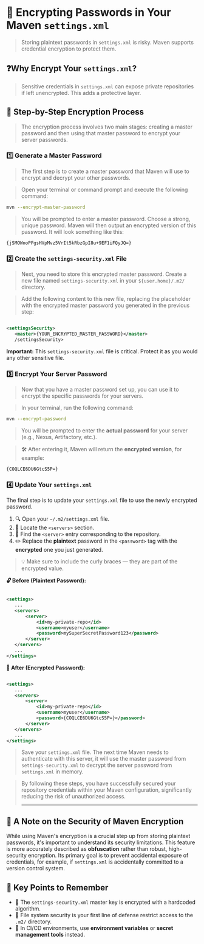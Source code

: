# 🔐 Encrypting Passwords in Your Maven `settings.xml`

> Storing plaintext passwords in `settings.xml` is risky. Maven supports credential encryption to protect them.

## ❓Why Encrypt Your `settings.xml`?

> Sensitive credentials in `settings.xml` can expose private repositories if left unencrypted. This adds a protective
> layer.

## 🧭 Step-by-Step Encryption Process

> The encryption process involves two main stages: creating a master password and then using that master password to
> encrypt your server passwords.

### 1️⃣ Generate a Master Password

> The first step is to create a master password that Maven will use to encrypt and decrypt your other passwords.

> Open your terminal or command prompt and execute the following command:

 ```bash
 mvn --encrypt-master-password
 ```

> You will be prompted to enter a master password. Choose a strong, unique password. Maven will then output an encrypted
> version of this password. It will look something like this:

 ```
 {jSMOWnoPFgsHVpMvz5VrIt5kRbzGpI8u+9EF1iFQyJQ=}
 ```

### 2️⃣ Create the `settings-security.xml` File

> Next, you need to store this encrypted master password. Create a new file named `settings-security.xml` in your
`${user.home}/.m2/` directory.

> Add the following content to this new file, replacing the placeholder with the encrypted master password you generated
> in the previous step:

 ```xml

<settingsSecurity>
    <master>{YOUR_ENCRYPTED_MASTER_PASSWORD}</master>
    /settingsSecurity>
 ```

**Important:** This `settings-security.xml` file is critical. Protect it as you would any other sensitive file.

### 3️⃣ Encrypt Your Server Password

> Now that you have a master password set up, you can use it to encrypt the specific passwords for your servers.

> In your terminal, run the following command:

 ```bash
 mvn --encrypt-password
 ```

> You will be prompted to enter the **actual password** for your server (e.g., Nexus, Artifactory, etc.).

> 🛠️ After entering it, Maven will return the **encrypted version**, for example:

 ```
 {COQLCE6DU6GtcS5P=}
 ```

### 4️⃣ Update Your `settings.xml`

The final step is to update your `settings.xml` file to use the newly encrypted password.

1. 🔍 Open your `~/.m2/settings.xml` file.
2. 🧭 Locate the `<servers>` section.
3. 🔁 Find the `<server>` entry corresponding to the repository.
4. ✏️ Replace the **plaintext** password in the `<password>` tag with the **encrypted** one you just generated.

> 💡 Make sure to include the curly braces — they are part of the encrypted value.


**🔓 Before (Plaintext Password):**

 ```xml

<settings>
    ...
    <servers>
        <server>
            <id>my-private-repo</id>
            <username>myuser</username>
            <password>mySuperSecretPassword123</password>
        </server>
    </servers>
    ...
</settings>
 ```

**🔐 After (Encrypted Password):**

 ```xml

<settings>
    ...
    <servers>
        <server>
            <id>my-private-repo</id>
            <username>myuser</username>
            <password>{COQLCE6DU6GtcS5P=}</password>
        </server>
    </servers>
    ...
</settings>
 ```

> Save your `settings.xml` file. The next time Maven needs to authenticate with this server, it will use the master
> password from `settings-security.xml` to decrypt the server password from `settings.xml` in memory.

> By following these steps, you have successfully secured your repository credentials within your Maven configuration,
> significantly reducing the risk of unauthorized access.
>
> ---

## 🧠 A Note on the Security of Maven Encryption

While using Maven's encryption is a crucial step up from storing plaintext passwords, it's important to understand its
security limitations. This feature is more accurately described as **obfuscation** rather than robust, high-security
encryption. Its primary goal is to prevent accidental exposure of credentials, for example, if `settings.xml` is
accidentally committed to a version control system.

## 🔑 Key Points to Remember

- 🔐 The `settings-security.xml` master key is encrypted with a hardcoded algorithm.
- 📁 File system security is your first line of defense restrict access to the `.m2/` directory.
- 🤖 In CI/CD environments, use **environment variables** or **secret management tools** instead.
